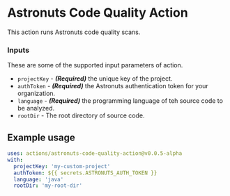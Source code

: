 # Astronuts Code Quality Action

This action runs Astronuts code quality scans.

### Inputs

These are some of the supported input parameters of action.

- `projectKey` - **_(Required)_** the unique key of the project.
- `authToken` - **_(Required)_** the Astronuts authentication token for your organization.
- `language` - **_(Required)_** the programming language of teh source code to be analyzed.
- `rootDir` - The root directory of source code.


## Example usage

```yaml
uses: actions/astronuts-code-quality-action@v0.0.5-alpha
with:
  projectKey: 'my-custom-project'
  authToken: ${{ secrets.ASTRONUTS_AUTH_TOKEN }}
  language: 'java'
  rootDir: 'my-root-dir'
  
```



